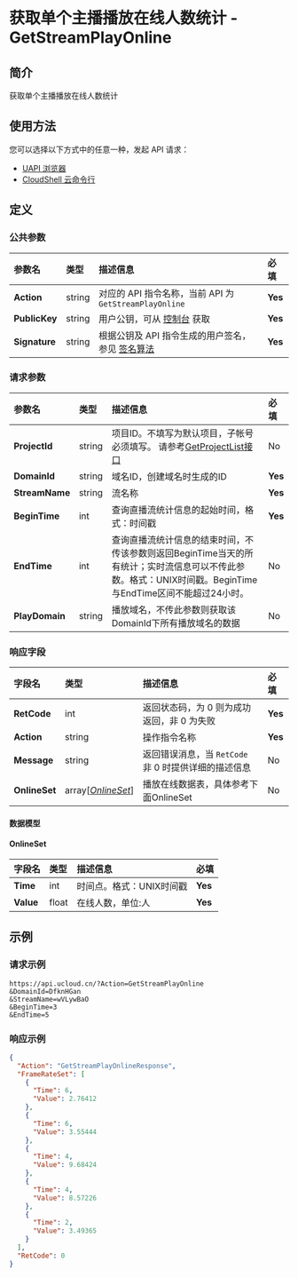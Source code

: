 # 获取单个主播播放在线人数统计 - GetStreamPlayOnline

## 简介

获取单个主播播放在线人数统计






## 使用方法

您可以选择以下方式中的任意一种，发起 API 请求：
- [UAPI 浏览器](https://console.ucloud.cn/uapi/detail?id=GetStreamPlayOnline)
- [CloudShell 云命令行](https://shell.ucloud.cn/)


## 定义

### 公共参数

| 参数名 | 类型 | 描述信息 | 必填 |
|:---|:---|:---|:---|
| **Action**     | string  | 对应的 API 指令名称，当前 API 为 `GetStreamPlayOnline`                        | **Yes** |
| **PublicKey**  | string  | 用户公钥，可从 [控制台](https://console.ucloud.cn/uapi/apikey) 获取                                             | **Yes** |
| **Signature**  | string  | 根据公钥及 API 指令生成的用户签名，参见 [签名算法](api/summary/signature.md)  | **Yes** |

### 请求参数

| 参数名 | 类型 | 描述信息 | 必填 |
|:---|:---|:---|:---|
| **ProjectId** | string | 项目ID。不填写为默认项目，子帐号必须填写。 请参考[GetProjectList接口](https://docs.ucloud.cn/api/summary/get_project_list) |No|
| **DomainId** | string | 域名ID，创建域名时生成的ID |**Yes**|
| **StreamName** | string | 流名称 |**Yes**|
| **BeginTime** | int | 查询直播流统计信息的起始时间，格式：时间戳 |**Yes**|
| **EndTime** | int | 查询直播流统计信息的结束时间，不传该参数则返回BeginTime当天的所有统计；实时流信息可以不传此参数。格式：UNIX时间戳。BeginTime与EndTime区间不能超过24小时。 |No|
| **PlayDomain** | string | 播放域名，不传此参数则获取该DomainId下所有播放域名的数据 |No|

### 响应字段

| 字段名 | 类型 | 描述信息 | 必填 |
|:---|:---|:---|:---|
| **RetCode** | int | 返回状态码，为 0 则为成功返回，非 0 为失败 |**Yes**|
| **Action** | string | 操作指令名称 |**Yes**|
| **Message** | string | 返回错误消息，当 `RetCode` 非 0 时提供详细的描述信息 |No|
| **OnlineSet** | array[[*OnlineSet*](#OnlineSet)] | 播放在线数据表，具体参考下面OnlineSet |No|

#### 数据模型


#### OnlineSet

| 字段名 | 类型 | 描述信息 | 必填 |
|:---|:---|:---|:---|
| **Time** | int | 时间点。格式：UNIX时间戳 |**Yes**|
| **Value** | float | 在线人数，单位:人 |**Yes**|

## 示例

### 请求示例
    
```
https://api.ucloud.cn/?Action=GetStreamPlayOnline
&DomainId=DfknHGan
&StreamName=wVLywBaO
&BeginTime=3
&EndTime=5
```

### 响应示例
    
```json
{
  "Action": "GetStreamPlayOnlineResponse",
  "FrameRateSet": [
    {
      "Time": 6,
      "Value": 2.76412
    },
    {
      "Time": 6,
      "Value": 3.55444
    },
    {
      "Time": 4,
      "Value": 9.68424
    },
    {
      "Time": 4,
      "Value": 8.57226
    },
    {
      "Time": 2,
      "Value": 3.49365
    }
  ],
  "RetCode": 0
}
```





